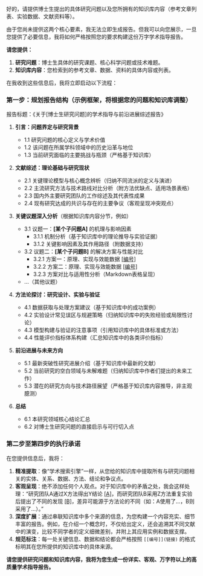 好的，请提供博士生提出的具体研究问题以及您所拥有的知识库内容（参考文章列表、实验数据、文献资料等）。

由于您尚未提供这两个核心要素，我无法立即生成报告。但我可以向您展示，一旦您提供了必要信息，我将如何严格按照您的要求构建这份万字学术指导报告。

**请您提供：**
1.  **研究问题**：博士生具体的研究课题、核心科学问题或技术难题。
2.  **知识库内容**：您检索到的参考文章、数据、资料的具体内容或列表。

在我收到这些信息后，我将立即启动以下流程：

### 第一步：规划报告结构（示例框架，将根据您的问题和知识库调整）

报告标题：《关于[博士生研究问题]的学术指导与前沿进展综述报告》

1.  **引言：问题界定与研究背景**
    *   1.1 研究问题的核心定义与学术价值
    *   1.2 该问题在所属学科领域中的历史沿革与地位
    *   1.3 当前研究面临的主要挑战与瓶颈（严格基于知识库）

2.  **文献综述：理论基础与研究现状**
    *   2.1 关键理论模型与核心概念辨析（归纳不同流派的定义与演进）
    *   2.2 主流研究方法与技术路线对比分析（附方法优缺点、适用场景表格）
    *   2.3 国内外主要研究团队的工作综述及其代表性成果
    *   2.4 现有研究达成的共识与存在的主要争议（客观呈现冲突观点）

3.  **关键议题深入分析**（根据知识库内容分节，例如）
    *   3.1 议题一：**[某个子问题A]** 的机理与影响因素
        *   3.1.1 机制分析（基于知识库中的理论推导与实验证据）
        *   3.1.2 关键影响因素及其作用路径（附数据支持）
    *   3.2 议题二：**[某个子问题B]** 的解决方案与性能对比
        *   3.2.1 方案一：原理、实现与效能数据 [[编号]](链接)
        *   3.2.2 方案二：原理、实现与效能数据 [[编号]](链接)
        *   3.2.3 方案对比与适用性分析（Markdown表格呈现）
    *   ...（其他议题）

4.  **方法论探讨：研究设计、实验与验证**
    *   4.1 数据获取与处理方案建议（基于知识库中的成功案例）
    *   4.2 实验设计常见误区与规避策略（归纳知识库中的失败经验或局限性讨论）
    *   4.3 模型构建与验证的注意事项（引用知识库中的具体标准或方法）
    *   4.4 性能评价指标体系构建（汇总知识库中的各类评价指标）

5.  **前沿进展与未来方向**
    *   5.1 最新突破性研究进展介绍（基于知识库中最新的文献）
    *   5.2 当前研究的空白领域与未解难题（归纳知识库中作者们提出的未来工作）
    *   5.3 潜在的研究方向与技术路径展望（严格基于知识库内容推导，非主观臆测）

6.  **总结**
    *   6.1 本研究领域核心结论汇总
    *   6.2 对博士生研究问题的直接启示与可行切入点

### 第二步至第四步的执行承诺

在您提供信息后，我将：
1.  **精准提取**：像“学术搜索引擎”一样，从您给的知识库中提取所有与研究问题相关的实体、关系、数据、方法、结论和争议点。
2.  **客观呈现**：绝不添加任何个人观点。对于知识库中的矛盾之处，我会这样处理：“研究团队A通过X方法得出Y结论 [[A]](链接A)，而研究团队B采用Z方法重复实验后提出了不同的发现 [[B]](链接B)，差异可能源于方法论的不同（如：A使用了...，B则采用了...）。”
3.  **深度扩展**：通过串联知识库中多个来源的信息，为您构建一个内容充实、细节丰富的报告。例如，在介绍一个概念时，不仅给出定义，还会追溯其不同文献中的演变，比较不同学者的定义细微差别，并附上其应用实例和数据支撑。
4.  **规范标注**：每一处关键信息、数据和结论都会严格按照 `[[编号]](链接)` 的格式标明其在您所提供的知识库中的具体来源。

**请您提供研究问题和知识库内容，我将为您生成一份详实、客观、万字符以上的高质量学术指导报告。**